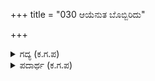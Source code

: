 +++
title = "030 ಆಯೆನುತ ಬೊಬ್ಬಿರಿದು"

+++

<details><summary>ಗದ್ಯ (ಕ.ಗ.ಪ) </summary>

30. ವಿಪ್ರಸಮೂಹ ಇದನ್ನು ನೋಡಿ "ಕಮಲಮುಖಿ ಸುಲಭದಲ್ಲಿ ಬ್ರಾಹ್ಮಣನಿಗೆ ಸೇರಿದಳು" ಎನ್ನುತ್ತ ಸಂತೋಷದಲ್ಲಿ ಕೂಗಾಡಿ ಕುಣಿಯಿತು. ಆ ಯುವತಿಜನಸಾಗರ ವಿಜೃಂಭಿಸಿತು. ಮಾತಾಡದೆ ಮೌನವಾಗಿ, ಮೂಗಿನ ಮೇಲೆ ಬೆರಳಿಟ್ಟು, ಆವರಿಸಿದ ಆಶ್ಚರ್ಯದೊಂದಿಗೆ, ಚಿಂತೆಯನ್ನು ಹೊತ್ತ ರಾಜರು ಕುಳಿತಿದ್ದರು.
</details>

<details><summary>ಪದಾರ್ಥ (ಕ.ಗ.ಪ) </summary>

ನಿರ್ದಾಯ-ಸುಲಭ, ಹಾರುವ-ಬ್ರಾಹ್ಮಣ, ಜಲಧಿ-ಸಾಗರ, ಮಸಗು-ವಿಜೃಂಭಿಸು, ಬಿಗಿದ-ಆವರಿಸಿದ, ಬೆರಗು-ಆಶ್ಚರ್ಯ, ದುಗುಡ-ಚಿಂತೆ
</details>
